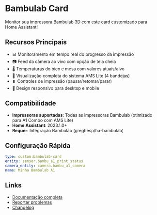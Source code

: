 # Bambulab Card

Monitor sua impressora Bambulab 3D com este card customizado para Home Assistant!

## Recursos Principais

- 📊 Monitoramento em tempo real do progresso da impressão
- 📷 Feed da câmera ao vivo com opção de tela cheia  
- 🌡️ Temperaturas do bico e mesa com valores atuais/alvo
- 🎨 Visualização completa do sistema AMS Lite (4 bandejas)
- ⏸️ Controles de impressão (pausar/retomar/parar)
- 📱 Design responsivo para desktop e mobile

## Compatibilidade

- **Impressoras suportadas**: Todas as impressoras Bambulab (otimizado para A1 Combo com AMS Lite)
- **Home Assistant**: 2023.1.0+
- **Requer**: Integração Bambulab (greghesp/ha-bambulab)

## Configuração Rápida

```yaml
type: custom:bambulab-card
entity: sensor.bambu_a1_print_status
camera_entity: camera.bambu_a1_camera
name: Minha Bambulab A1
```

## Links

- [Documentação completa](https://github.com/seu-usuario/bambulab-card)
- [Reportar problemas](https://github.com/seu-usuario/bambulab-card/issues)
- [Changelog](https://github.com/seu-usuario/bambulab-card/releases)